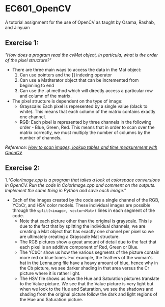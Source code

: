# EC601_OpenCV
A tutorial assignment for the use of OpenCV as taught by Osama, Rashab, and Jinyuan

## Exercise 1:
*"How does a program read the cvMat object, in particula, what is the order of the pixel structure?"*

- There are three main ways to access the data in the Mat object:
     1. Can use pointers and the [] indexing operator
     2. Can use a MatIterator object that can be incremented from beginning to end
     3. Can use the .at method which will directly access a particular row and column of the matrix.
- The pixel structure is dependent on the type of image:
     - Grayscale: Each pixel is represented by a single value (black to white). This means that each column of the matrix contains exactly one channel.
     - RGB: Each pixel is represented by three channels in the following order - Blue, Green, Red. This means that in order to scan over the matrix correctly, we must multiply the number of columns by the number of channels.

*Reference: [How to scan images, lookup tables and time measurement with OpenCV](https://docs.opencv.org/2.4/doc/tutorials/core/how_to_scan_images/how_to_scan_images.html#howtoscanimagesopencv)*

## Exercise 2:
1.*"ColorImage.cpp is a program that takes a look at colorspace conversions in OpenCV. Run the code in ColorImage.cpp and comment on the outputs. Implement the same thing in Python and save each image."*

- Each of the images created by the code are a single channel of the RGB, YCbCr, and HSV color models. These individual images are possible through the `split(<image>, vector<Mat>)` lines in each segment of the code.
     - Note that each picture other than the original is grayscale. This is due to the fact that by splitting the individual channels, we are creating a Mat object that has exactly one channel per pixel so we are ultimately creating a Grayscale Mat structure.
     - The RGB pictures show a great amount of detail due to the fact that each pixel is an additive component of Red, Green or Blue.
     - The YCbCr show us how the various segments of the picture contain more red or blue tones. For example, the feathers of the woman's hat in the Lenna.png file have a heavy amount of blue, hence why in the Cb picture, we see darker shading in that area versus the Cr picture where it is rather light.
     - The HSV file shows us how the Hue and Saturation pictures translate to the Value picture. We see that the Value picture is very light but when we look to the Hue and Saturation, we see the shadows and shading from the original picture follow the dark and light regions of the Hue and Saturation picture. 
